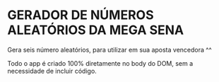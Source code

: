# GERADOR DE NÚMEROS ALEATÓRIOS DA MEGA SENA

Gera seis número aleatórios, para utilizar em sua aposta vencedora ^^

Todo o app é criado 100% diretamente no body do DOM, sem a necessidade de incluir código.
